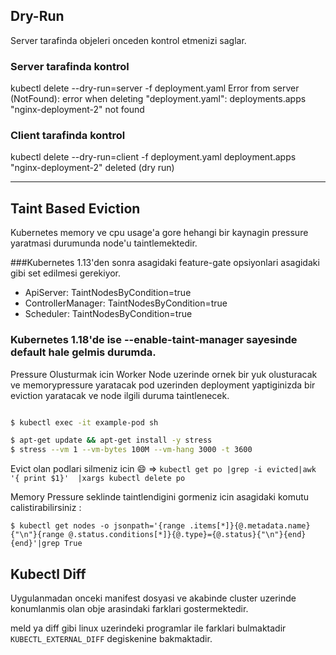 ## Dry-Run

Server tarafinda objeleri onceden kontrol etmenizi saglar.

### Server tarafinda kontrol

kubectl delete --dry-run=server -f deployment.yaml
Error from server (NotFound): error when deleting "deployment.yaml": deployments.apps "nginx-deployment-2" not found

### Client tarafinda kontrol
kubectl delete --dry-run=client -f deployment.yaml
deployment.apps "nginx-deployment-2" deleted (dry run)

<hr></hr>

## Taint Based Eviction

Kubernetes memory ve cpu usage'a gore hehangi bir kaynagin pressure yaratmasi durumunda node'u taintlemektedir.

###Kubernetes 1.13'den sonra asagidaki feature-gate opsiyonlari asagidaki gibi set edilmesi gerekiyor.

* ApiServer: TaintNodesByCondition=true
* ControllerManager: TaintNodesByCondition=true
* Scheduler: TaintNodesByCondition=true

### Kubernetes 1.18'de ise --enable-taint-manager sayesinde default hale gelmis durumda.
Pressure Olusturmak icin Worker Node uzerinde ornek bir yuk olusturacak ve memorypressure yaratacak pod uzerinden deployment yaptiginizda bir eviction yaratacak ve node ilgili duruma taintlenecek.

```sh

$ kubectl exec -it example-pod sh

$ apt-get update && apt-get install -y stress
$ stress --vm 1 --vm-bytes 100M --vm-hang 3000 -t 3600

```
Evict olan podlari silmeniz icin :smile: => ```kubectl get po |grep -i evicted|awk '{ print $1}'  |xargs kubectl delete po```

Memory Pressure seklinde taintlendigini gormeniz icin asagidaki komutu calistirabilirsiniz : 

```
$ kubectl get nodes -o jsonpath='{range .items[*]}{@.metadata.name}{"\n"}{range @.status.conditions[*]}{@.type}={@.status}{"\n"}{end}{end}'|grep True

```

## Kubectl Diff

Uygulanmadan onceki manifest dosyasi ve akabinde cluster uzerinde konumlanmis olan obje arasindaki farklari gostermektedir.


meld ya diff gibi linux uzerindeki programlar ile farklari bulmaktadir `KUBECTL_EXTERNAL_DIFF` degiskenine bakmaktadir.


